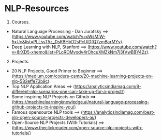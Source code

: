 # NLP-Resources
1. Courses.
  - Natural Language Processing - Dan Jurafsky ==> (https://www.youtube.com/watch?v=oWsMIW-5xUc&list=PLLssT5z_DsK8HbD2sPcUIDfQ7zmBarMYv). 
  - Deep Learning with NLP, Stanford ==>  (https://www.youtube.com/watch?v=8rXD5-xhemo&list=PLoROMvodv4rOhcuXMZkNm7j3fVwBBY42z). 
   

2. Projects. 
  - 20 NLP Projects, Good Primer to Beginner ==> (https://medium.com/coders-camp/20-machine-learning-projects-on-nlp-582effe73b9c). 
  - Top NLP Application Areas ==> (https://analyticsindiamag.com/8-different-nlp-scenarios-one-can-take-up-for-a-project/)
  - Some inspiring NLP Projects on Github ==> (https://machinelearningknowledge.ai/natural-language-processing-github-projects-to-inspire-you/)
  - Famous opensource NLP tools  ==> (https://analyticsindiamag.com/best-nlp-open-source-projects-developers-ai/)
  - Open-Source NLP Projects (With Tutorials) ==> (https://www.theclickreader.com/open-source-nlp-projects-with-tutorials/)
